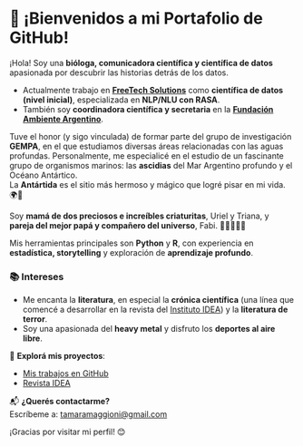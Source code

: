 ## 
# 🌿 ¡Bienvenidos a mi Portafolio de GitHub!  

¡Hola! Soy una **bióloga, comunicadora científica y científica de datos** apasionada por descubrir las historias detrás de los datos.  

- Actualmente trabajo en [**FreeTech Solutions**](https://www.freetechsolutions.com.ar/en) como **científica de datos (nivel inicial)**, especializada en **NLP/NLU con RASA**.  
- También soy **coordinadora científica y secretaria** en la [**Fundación Ambiente Argentino**](https://ambienteargentino.org).  

Tuve el honor (y sigo vinculada) de formar parte del grupo de investigación **GEMPA**, en el que estudiamos diversas áreas relacionadas con las aguas profundas. Personalmente, me especialicé en el estudio de un fascinante grupo de organismos marinos: las **ascidias** del Mar Argentino profundo y el Océano Antártico.  
La **Antártida** es el sitio más hermoso y mágico que logré pisar en mi vida. 🌍💙  

Soy **mamá de dos preciosos e increíbles criaturitas**, Uriel y Triana, y **pareja del mejor papá y compañero del universo**, Fabi. 👨‍👩‍👧‍👦💖

Mis herramientas principales son **Python** y **R**, con experiencia en **estadística, storytelling** y exploración de **aprendizaje profundo**.  

### 📚 Intereses  
- Me encanta la **literatura**, en especial la **crónica científica** (una línea que comencé a desarrollar en la revista del [Instituto IDEA](https://www.idea.conicet.unc.edu.ar/revista-idea/)) y la **literatura de terror**.  
- Soy una apasionada del **heavy metal** y disfruto los **deportes al aire libre**.  

🎯 **Explorá mis proyectos**:  
- [Mis trabajos en GitHub](https://github.com/TamaraMaggioni)  
- [Revista IDEA](https://www.idea.conicet.unc.edu.ar/revista-idea/)  

📬 **¿Querés contactarme?**  
Escríbeme a: [tamaramaggioni@gmail.com](mailto:tamaramaggioni@gmail.com)  

¡Gracias por visitar mi perfil! 😊
